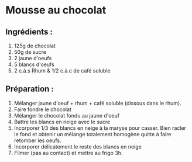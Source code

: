# Mousse au chocolat

## Ingrédients :
1. 125g de chocolat
2. 50g de sucre
3. 2 jaune d'oeufs
4. 5 blancs d'oeufs
5. 2 c.à.s Rhum & 1/2 c.à.c de café soluble


## Préparation :
1. Mélanger jaune d'oeuf + rhum + café soluble (dissous dans le rhum).
2. Faire fondre le chocolat
3. Mélanger le chocolat fondu au jaune d'oeuf
4. Battre les blancs en neige avec le sucre
5. Incorporer 1/3 des blancs en neige à la maryse pour casser. Bien racler le fond et obtenir un mélange totalement homogène quitte à faire retomber les oeufs.
6. Incorporer délicatement le reste des blancs en neige
7. Filmer (pas au contact) et mettre au frigo 3h.
